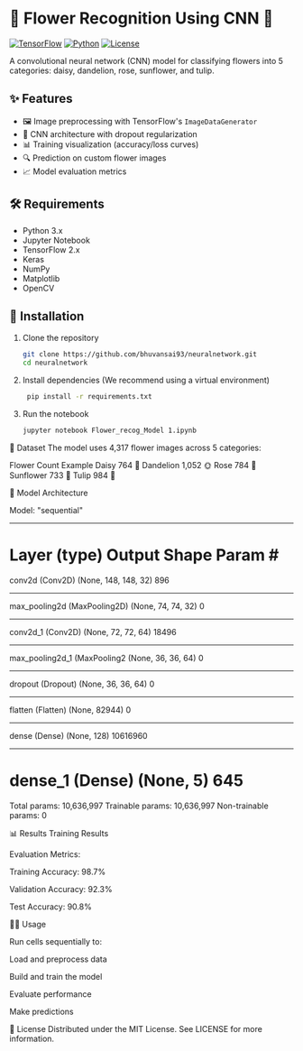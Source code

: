 # 🌸 Flower Recognition Using CNN 🌼

[![TensorFlow](https://img.shields.io/badge/TensorFlow-2.x-orange)](https://www.tensorflow.org/)
[![Python](https://img.shields.io/badge/Python-3.x-blue)](https://www.python.org/)
[![License](https://img.shields.io/badge/License-MIT-green)](LICENSE)

A convolutional neural network (CNN) model for classifying flowers into 5 categories: daisy, dandelion, rose, sunflower, and tulip.


## ✨ Features

- 🖼️ Image preprocessing with TensorFlow's `ImageDataGenerator`
- 🧠 CNN architecture with dropout regularization
- 📊 Training visualization (accuracy/loss curves)
- 🔍 Prediction on custom flower images
- 📈 Model evaluation metrics

## 🛠️ Requirements

- Python 3.x
- Jupyter Notebook
- TensorFlow 2.x
- Keras
- NumPy
- Matplotlib
- OpenCV

## 🚀 Installation

1. Clone the repository  
   ```bash
   git clone https://github.com/bhuvansai93/neuralnetwork.git
   cd neuralnetwork

2. Install dependencies
  (We recommend using a virtual environment)
   ```bash
    pip install -r requirements.txt
3. Run the notebook
    ```bash
    jupyter notebook Flower_recog_Model 1.ipynb


📁 Dataset
The model uses 4,317 flower images across 5 categories:

Flower	Count	Example
Daisy	764	🌼
Dandelion	1,052	🌞
Rose	784	🌹
Sunflower	733	🌻
Tulip	984	🌷


🧮 Model Architecture

Model: "sequential"
_________________________________________________________________
Layer (type)                 Output Shape              Param #   
=================================================================
conv2d (Conv2D)              (None, 148, 148, 32)      896       
_________________________________________________________________
max_pooling2d (MaxPooling2D) (None, 74, 74, 32)        0         
_________________________________________________________________
conv2d_1 (Conv2D)            (None, 72, 72, 64)        18496     
_________________________________________________________________
max_pooling2d_1 (MaxPooling2 (None, 36, 36, 64)        0         
_________________________________________________________________
dropout (Dropout)            (None, 36, 36, 64)        0         
_________________________________________________________________
flatten (Flatten)            (None, 82944)             0         
_________________________________________________________________
dense (Dense)                (None, 128)               10616960  
_________________________________________________________________
dense_1 (Dense)              (None, 5)                 645       
=================================================================
Total params: 10,636,997
Trainable params: 10,636,997
Non-trainable params: 0



📊 Results
Training Results

Evaluation Metrics:

Training Accuracy: 98.7%

Validation Accuracy: 92.3%

Test Accuracy: 90.8%



🏃‍♂️ Usage

Run cells sequentially to:

Load and preprocess data

Build and train the model

Evaluate performance

Make predictions



📜 License
Distributed under the MIT License. See LICENSE for more information.
